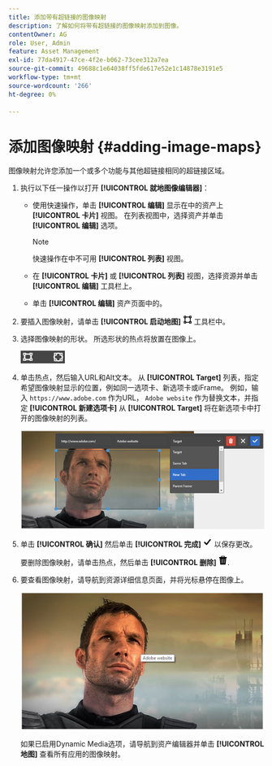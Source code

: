 ```yaml
---
title: 添加带有超链接的图像映射
description: 了解如何将带有超链接的图像映射添加到图像。
contentOwner: AG
role: User, Admin
feature: Asset Management
exl-id: 77da4917-47ce-4f2e-b062-73cee312a7ea
source-git-commit: 49688c1e64038ff5fde617e52e1c14878e3191e5
workflow-type: tm+mt
source-wordcount: '266'
ht-degree: 0%

---
```


# 添加图像映射 {#adding-image-maps}

图像映射允许您添加一个或多个功能与其他超链接相同的超链接区域。

1. 执行以下任一操作以打开 **[!UICONTROL 就地图像编辑器]**：

   * 使用快速操作，单击 **[!UICONTROL 编辑]** 显示在中的资产上 **[!UICONTROL 卡片]** 视图。 在列表视图中，选择资产并单击 **[!UICONTROL 编辑]** 选项。

     >[!NOTE]
     >
     >快速操作在中不可用 **[!UICONTROL 列表]** 视图。

   * 在 **[!UICONTROL 卡片]** 或 **[!UICONTROL 列表]** 视图，选择资源并单击 **[!UICONTROL 编辑]** 工具栏上。
   * 单击 **[!UICONTROL 编辑]** 资产页面中的。

1. 要插入图像映射，请单击 **[!UICONTROL 启动地图]** ![图像映射](assets/do-not-localize/image-map-icon.png) 工具栏中。
1. 选择图像映射的形状。 所选形状的热点将放置在图像上。

   ![chlimage_1-422](assets/chlimage_1-422.png)

1. 单击热点，然后输入URL和Alt文本。 从 **[!UICONTROL Target]** 列表，指定希望图像映射显示的位置，例如同一选项卡、新选项卡或iFrame。 例如，输入 `https://www.adobe.com` 作为URL， `Adobe website` 作为替换文本，并指定 **[!UICONTROL 新建选项卡]** 从 **[!UICONTROL Target]** 将在新选项卡中打开的图像映射的列表。

   ![chlimage_1-423](assets/chlimage_1-423.png)

1. 单击 **[!UICONTROL 确认]** 然后单击 **[!UICONTROL 完成]** ![选择检查完成](assets/do-not-localize/check-ok-done-icon.png) 以保存更改。

   要删除图像映射，请单击热点，然后单击 **[!UICONTROL 删除]** ![删除](assets/do-not-localize/delete-solid-line.png).

1. 要查看图像映射，请导航到资源详细信息页面，并将光标悬停在图像上。

   ![chlimage_1-426](assets/chlimage_1-426.png)

   如果已启用Dynamic Media选项，请导航到资产编辑器并单击 **[!UICONTROL 地图]** 查看所有应用的图像映射。
